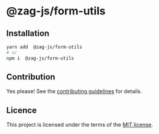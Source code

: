 # @zag-js/form-utils



## Installation

```sh
yarn add  @zag-js/form-utils
# or
npm i  @zag-js/form-utils
```

## Contribution

Yes please! See the
[contributing guidelines](https://github.com/chakra-ui/zag/blob/main/CONTRIBUTING.md)
for details.

## Licence

This project is licensed under the terms of the
[MIT license](https://github.com/chakra-ui/zag/blob/main/LICENSE).
